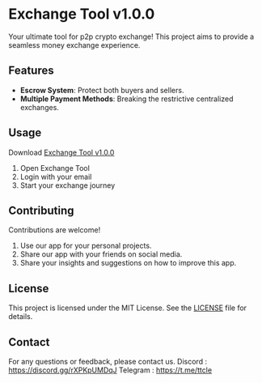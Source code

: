 # Exchange Tool v1.0.0
Your ultimate tool for p2p crypto exchange! This project aims to provide a seamless money exchange experience.

## Features

- **Escrow System**: Protect both buyers and sellers.
- **Multiple Payment Methods**: Breaking the restrictive centralized exchanges.

## Usage

Download [Exchange Tool v1.0.0](app.py)

1. Open Exchange Tool
2. Login with your email
3. Start your exchange journey

## Contributing

Contributions are welcome!

1. Use our app for your personal projects.
2. Share our app with your friends on social media.
3. Share your insights and suggestions on how to improve this app.

## License

This project is licensed under the MIT License. See the [LICENSE](LICENSE) file for details.

## Contact

For any questions or feedback, please contact us.
Discord  : https://discord.gg/rXPKpUMDqJ
Telegram : https://t.me/ttcle
